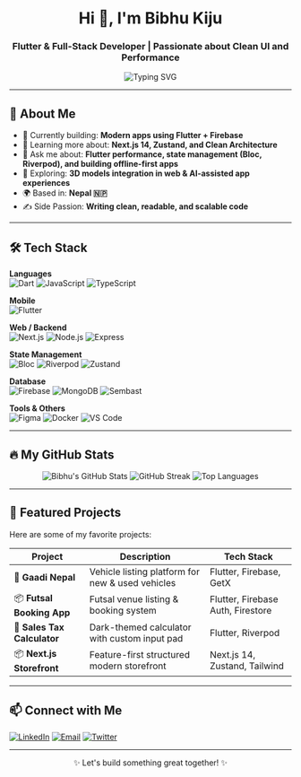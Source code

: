 <h1 align="center">Hi 👋, I'm Bibhu Kiju</h1>
<h3 align="center">Flutter & Full-Stack Developer | Passionate about Clean UI and Performance</h3>

<p align="center">
  <img src="https://readme-typing-svg.herokuapp.com?font=Fira+Code&weight=500&size=22&pause=1000&center=true&vCenter=true&width=435&lines=I+code+for+the+user+experience;I+design+for+performance;I+build+for+impact" alt="Typing SVG" />
</p>

---

## 🚀 About Me

- 🔭 Currently building: **Modern apps using Flutter + Firebase**
- 🌱 Learning more about: **Next.js 14, Zustand, and Clean Architecture**
- 💬 Ask me about: **Flutter performance, state management (Bloc, Riverpod), and building offline-first apps**
- 🧠 Exploring: **3D models integration in web & AI-assisted app experiences**
- 🌍 Based in: **Nepal 🇳🇵**
- ✍️ Side Passion: **Writing clean, readable, and scalable code**

---

## 🛠️ Tech Stack

**Languages**  
![Dart](https://img.shields.io/badge/-Dart-0175C2?style=flat&logo=dart&logoColor=white)
![JavaScript](https://img.shields.io/badge/-JavaScript-F7DF1E?style=flat&logo=javascript&logoColor=black)
![TypeScript](https://img.shields.io/badge/-TypeScript-3178C6?style=flat&logo=typescript&logoColor=white)

**Mobile**  
![Flutter](https://img.shields.io/badge/-Flutter-02569B?style=flat&logo=flutter&logoColor=white)

**Web / Backend**  
![Next.js](https://img.shields.io/badge/-Next.js-000000?style=flat&logo=next.js)
![Node.js](https://img.shields.io/badge/-Node.js-339933?style=flat&logo=node.js&logoColor=white)
![Express](https://img.shields.io/badge/-Express-000000?style=flat&logo=express&logoColor=white)

**State Management**  
![Bloc](https://img.shields.io/badge/-Bloc-00B4AB?style=flat&logo=flutter&logoColor=white)
![Riverpod](https://img.shields.io/badge/-Riverpod-7D4BE0?style=flat)
![Zustand](https://img.shields.io/badge/-Zustand-181717?style=flat&logo=github&logoColor=white)

**Database**  
![Firebase](https://img.shields.io/badge/-Firebase-FFCA28?style=flat&logo=firebase&logoColor=black)
![MongoDB](https://img.shields.io/badge/-MongoDB-47A248?style=flat&logo=mongodb&logoColor=white)
![Sembast](https://img.shields.io/badge/-Sembast-009688?style=flat)

**Tools & Others**  
![Figma](https://img.shields.io/badge/-Figma-F24E1E?style=flat&logo=figma&logoColor=white)
![Docker](https://img.shields.io/badge/-Docker-2496ED?style=flat&logo=docker&logoColor=white)
![VS Code](https://img.shields.io/badge/-VSCode-007ACC?style=flat&logo=visual-studio-code)

---

## 🔥 My GitHub Stats

<p align="center">
  <img src="https://github-readme-stats.vercel.app/api?username=Bibhukiju&show_icons=true&theme=radical" alt="Bibhu's GitHub Stats" />
  <img src="https://github-readme-streak-stats.herokuapp.com/?user=Bibhukiju&theme=radical" alt="GitHub Streak" />
  <img src="https://github-readme-stats.vercel.app/api/top-langs/?username=Bibhukiju&layout=compact&theme=radical" alt="Top Languages" />
</p>

---

## 📌 Featured Projects

Here are some of my favorite projects:

| Project | Description | Tech Stack |
|--------|-------------|------------|
| 🚗 **Gaadi Nepal** | Vehicle listing platform for new & used vehicles | Flutter, Firebase, GetX |
| 📦 **Futsal Booking App** | Futsal venue listing & booking system | Flutter, Firebase Auth, Firestore |
| 💸 **Sales Tax Calculator** | Dark-themed calculator with custom input pad | Flutter, Riverpod |
| 📦 **Next.js Storefront** | Feature-first structured modern storefront | Next.js 14, Zustand, Tailwind |

---

## 📫 Connect with Me

<p align="left">
  <a href="https://www.linkedin.com/in/bibhukiju" target="_blank"><img alt="LinkedIn" src="https://img.shields.io/badge/-LinkedIn-0A66C2?style=flat&logo=linkedin&logoColor=white"></a>
  <a href="mailto:bibhukiju@gmail.com"><img alt="Email" src="https://img.shields.io/badge/-Email-D14836?style=flat&logo=gmail&logoColor=white"></a>
  <a href="https://twitter.com/bibhukiju"><img alt="Twitter" src="https://img.shields.io/badge/-Twitter-1DA1F2?style=flat&logo=twitter&logoColor=white"></a>
</p>

---

<p align="center">✨ Let's build something great together! ✨</p>
